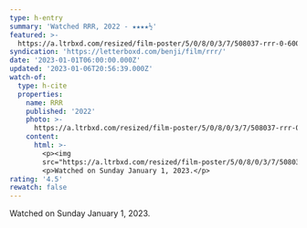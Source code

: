 ```yaml
---
type: h-entry
summary: 'Watched RRR, 2022 - ★★★★½'
featured: >-
  https://a.ltrbxd.com/resized/film-poster/5/0/8/0/3/7/508037-rrr-0-600-0-900-crop.jpg?v=4e4649b7f9
syndication: 'https://letterboxd.com/benji/film/rrr/'
date: '2023-01-01T06:00:00.000Z'
updated: '2023-01-06T20:56:39.000Z'
watch-of:
  type: h-cite
  properties:
    name: RRR
    published: '2022'
    photo: >-
      https://a.ltrbxd.com/resized/film-poster/5/0/8/0/3/7/508037-rrr-0-600-0-900-crop.jpg?v=4e4649b7f9
    content:
      html: >-
        <p><img
        src="https://a.ltrbxd.com/resized/film-poster/5/0/8/0/3/7/508037-rrr-0-600-0-900-crop.jpg?v=4e4649b7f9"/></p>
        <p>Watched on Sunday January 1, 2023.</p>
rating: '4.5'
rewatch: false
---
```

Watched on Sunday January 1, 2023.
